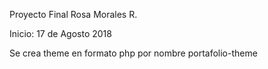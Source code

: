 Proyecto Final Rosa Morales R.

Inicio: 17 de Agosto 2018 

Se crea theme en formato php por nombre portafolio-theme